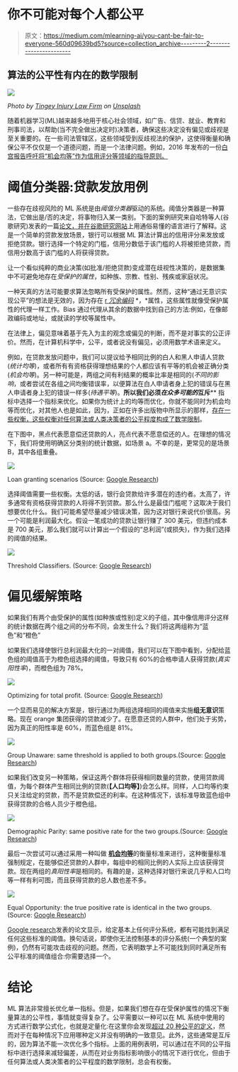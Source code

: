 # 你不可能对每个人都公平

> 原文：<https://medium.com/mlearning-ai/you-cant-be-fair-to-everyone-560d09639bd5?source=collection_archive---------2----------------------->

## 算法的公平性有内在的数学限制

![](img/30994edcaa31500d3aad47b789cf0745.png)

*Photo by* [*Tingey Injury Law Firm*](https://unsplash.com/@tingeyinjurylawfirm?utm_source=unsplash&utm_medium=referral&utm_content=creditCopyText) *on* [*Unsplash*](https://unsplash.com/s/photos/justice?utm_source=unsplash&utm_medium=referral&utm_content=creditCopyText)

随着机器学习(ML)越来越多地用于核心社会领域，如广告、信贷、就业、教育和刑事司法，以帮助(当不完全做出决定时)决策者，确保这些决定没有偏见或歧视是至关重要的。在一些司法管辖区，这些领域受到反歧视法的保护，这使得衡量和确保公平不仅仅是一个道德问题，而是一个法律问题。例如，2016 年发布的一份[白宫报告呼吁将“机会均等”作为信用评分等领域的指导原则。](https://www.hsdl.org/?abstract&did=792977)

# 阈值分类器:贷款发放用例

一些存在歧视风险的 ML 系统是由*阈值分类器*驱动的系统。阈值分类器是一种算法，它做出是/否的决定，将事物归入某一类别。下面的案例研究来自哈特等人(谷歌研究)发表的一篇[论文，并在](https://arxiv.org/abs/1610.02413)[谷歌研究网站](http://research.google.com/bigpicture/attacking-discrimination-in-ml/)上用通俗易懂的语言进行了解释。这是一个简单的贷款发放场景，银行可以根据 ML 算法计算出的信用评分来发放或拒绝贷款。银行选择一个特定的门槛，信用分数低于该门槛的人将被拒绝贷款，而信用分数高于该门槛的人将获得贷款。

让一个看似纯粹的商业决策(如批准/拒绝贷款)变成潜在歧视性决策的，是数据集中不可避免地存在*受保护的属性*，如种族、宗教、性别、残疾或家庭状况。

一种天真的方法可能要求算法忽略所有受保护的属性。然而，这种“通过无意识实现公平”的想法是无效的，因为存在 [r *冗余编码*](https://dl.acm.org/doi/10.1145/1401890.1401959) *，*属性，这些属性就像受保护属性的代理一样工作。Bias 通过代理从其余的数据中找到自己的方法:例如，在像邮政编码或地址，或就读的学校等属性中。

在法律上，偏见意味着基于先入为主的观念或偏见的判断，而不是对事实的公正评价。然而，在计算机科学中，公平，或者说没有偏见，必须用数学术语来定义。

例如，在贷款发放问题中，我们可以提议给予相同比例的白人和黑人申请人贷款(*统计均等*)，或者所有有资格获得理想结果的个人都应该有平等的机会被正确分类(*机会均等*)。另一种可能是，两组之间有利结果的概率比率是相同的(*不同的影响*，或者尝试在各组之间均衡错误率，以便算法在白人申请者身上犯的错误与在黑人申请者身上犯的错误一样多(*待遇平等*)。**所以我们必须*在众多可能的*互斥**** 指标中选择一个指标来优化。如果你为统计上的均等而优化，你就不能同时为机会均等而优化，对其他人也是如此，因为，正如在许多出版物中所显示的那样，[存在一些权衡，这些权衡对任何算法或人类决策者的公平程度构成了数学限制](https://blog.ml.cmu.edu/2020/02/28/inherent-tradeoffs-in-learning-fair-representations/)。

在下图中，黑点代表愿意偿还贷款的人，亮点代表不愿意偿还的人。在理想的情况下，我们将使用明确区分类别的统计数据，如场景 a。不幸的是，更常见的是场景 B，其中各组重叠。

![](img/3cc771e9f376e5f54c948c673b42cd99.png)

Loan granting scenarios (Source: [Google Research](http://research.google.com/bigpicture/attacking-discrimination-in-ml/))

选择阈值需要一些权衡。太低的话，银行会贷款给许多潜在的违约者。太高了，许多通常有资格获得贷款的人将得不到贷款。那么什么是最佳门槛呢？这取决于我们想要优化什么。我们可能希望尽量减少错误决策，因为这对银行来说代价很高。另一个可能是利润最大化。假设一笔成功的贷款让银行赚了 300 美元，但违约成本是 700 美元，那么我们就可以计算出一个假设的“总利润”(或损失)，作为我们选择的阈值的结果。

![](img/749b2aea88886e6e5f62a4e7a2b6ca92.png)

Threshold Classifiers. (Source: [Google Research](http://research.google.com/bigpicture/attacking-discrimination-in-ml/))

# 偏见缓解策略

如果我们有两个由受保护的属性(如种族或性别)定义的子组，其中像信用评分这样的统计数据在两个组之间的分布不同，会发生什么？我们将这两组称为“蓝色”和“橙色”

如果我们选择使银行总利润最大化的一对阈值，我们可以在下图中看到，分配给蓝色组的阈值高于为橙色组选择的阈值，导致只有 60%的合格申请人获得贷款(*真实阳性率*)，而橙色组为 78%。

![](img/6afed57572b31a4023000af942145ea3.png)

Optimizing for total profit. (Source: [Google Research](http://research.google.com/bigpicture/attacking-discrimination-in-ml/))

一个显而易见的解决方案是，银行通过为两组选择相同的阈值来实施**组无意识**策略。现在 orange 集团获得的贷款减少了。在愿意还贷的人群中，他们处于劣势，因为真正的阳性率是 60%，而蓝色组是 81%。

![](img/4a77381c8995a434f747b4375a1c57b3.png)

Group Unaware: same threshold is applied to both groups.(Source: [Google Research](http://research.google.com/bigpicture/attacking-discrimination-in-ml/))

如果我们改变另一种策略，保证这两个群体将获得相同数量的贷款，使用贷款阈值，为每个群体产生相同比例的贷款(**【人口均等】**)会怎么样。同样，人口均等约束只关注给定的贷款，而不是贷款偿还的利率。在这种情况下，该标准导致蓝色组中获得贷款的合格人员少于橙色组。

![](img/b48aefd94d0e7e3c7ec289f26383749e.png)

Demographic Parity: same positive rate for the two groups.(Source: [Google Research](http://research.google.com/bigpicture/attacking-discrimination-in-ml/))

最后一次尝试可以通过采用一种叫做 [**机会均等**](https://papers.nips.cc/paper/6374-equality-of-opportunity-in-supervised-learning.pdf)的衡量标准来进行，这种衡量标准强制规定，在能够偿还贷款的人群中，每组中的相同比例的人实际上应该获得贷款。现在两组的*真阳性率*是相同的。有趣的是，这种选择对银行来说几乎和人口均等一样有利可图，而且获得贷款的总人数也差不多。

![](img/3d1965b435827af1d713c2df3d70a525.png)

Equal Opportunity: the true positive rate is identical in the two groups.(Source: [Google Research](http://research.google.com/bigpicture/attacking-discrimination-in-ml/))

[Google research](https://arxiv.org/abs/1610.02413)发表的论文显示，给定基本上任何评分系统，都有可能找到满足任何这些标准的阈值。换句话说，即使你无法控制基本的评分系统(一个典型的案例)，仍然有可能攻击歧视的问题。然而，它表明数学上不可能找到同时满足所有公平标准的阈值组合:你需要选择一个。

# 结论

ML 算法非常擅长优化单一指标。但是，如果我们想在存在受保护属性的情况下衡量算法的公平性，事情就变得复杂了。公平需要以一种可以在 ML 系统中使用的方式进行数学公式化，也就是定量化:在这里你会发现[超过 20 种公平的定义](http://fairware.cs.umass.edu/papers/Verma.pdf)，然而对于在每种情况下应用哪种定义并没有明确的一致意见。此外，这些通常是互斥的，因为算法不能一次优化多个指标。上面的用例表明，可以通过在不同的公平指标中进行选择来减轻偏差，从而在对业务指标影响很小的情况下进行优化，但由于任何算法或人类决策者的公平程度的数学限制，总会有权衡。